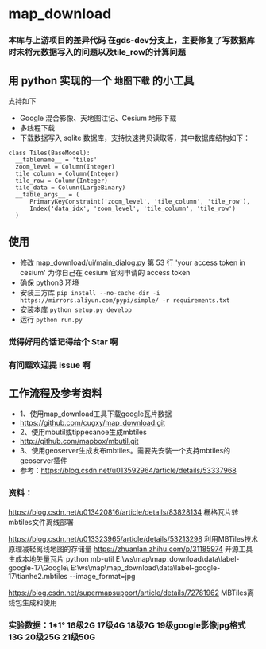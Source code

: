 # map_download


### 本库与上游项目的差异代码 在gds-dev分支上，主要修复了写数据库时未将元数据写入的问题以及tile_row的计算问题

## 用 python 实现的一个 `地图下载` 的小工具
支持如下
- Google 混合影像、天地图注记、Cesium 地形下载
- 多线程下载
- 下载数据写入 sqlite 数据库，支持快速拷贝读取等，其中数据库结构如下：
```
class Tiles(BaseModel):
  __tablename__ = 'tiles'
  zoom_level = Column(Integer)
  tile_column = Column(Integer)
  tile_row = Column(Integer)
  tile_data = Column(LargeBinary)
  __table_args__ = (
      PrimaryKeyConstraint('zoom_level', 'tile_column', 'tile_row'),
      Index('data_idx', 'zoom_level', 'tile_column', 'tile_row')
  )
```

## 使用
- 修改 map_download/ui/main_dialog.py 第 53 行 'your access token in cesium' 为你自己在 cesium 官网申请的 access token
- 确保 python3 环境
- 安装三方库 `pip install --no-cache-dir -i https://mirrors.aliyun.com/pypi/simple/ -r requirements.txt`
- 安装本库 `python setup.py develop`
- 运行 `python run.py`


### 觉得好用的话记得给个 Star 啊
### 有问题欢迎提 issue 啊

## 工作流程及参考资料
- 1、使用map_download工具下载google瓦片数据
- https://github.com/cugxy/map_download.git
- 2、使用mbutil或tippecanoe生成mbtiles
- http://github.com/mapbox/mbutil.git
- 3、使用geoserver生成发布mbtiles。需要先安装一个支持mbtiles的geoserver插件
- 参考：https://blog.csdn.net/u013592964/article/details/53337968

### 资料：
https://blog.csdn.net/u013420816/article/details/83828134 栅格瓦片转mbtiles文件离线部署

https://blog.csdn.net/u013323965/article/details/53213298 利用MBTiles技术原理减轻离线地图的存储量
https://zhuanlan.zhihu.com/p/31185974 开源工具生成本地矢量瓦片
python mb-util E:\ws\map\map_download\data\label-google-17\Google\ E:\ws\map\map_download\data\label-google-17\tianhe2.mbtiles --image_format=jpg

https://blog.csdn.net/supermapsupport/article/details/72781962 MBTiles离线包生成和使用

### 实验数据：1*1° 16级2G 17级4G 18级7G 19级google影像jpg格式13G 20级25G 21级50G

